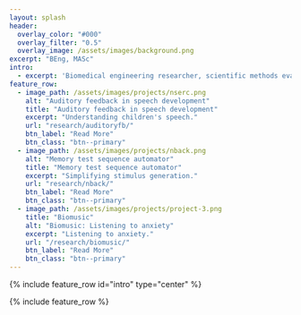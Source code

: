 ```yaml
---
layout: splash
header:
  overlay_color: "#000"
  overlay_filter: "0.5"
  overlay_image: /assets/images/background.png
excerpt: "BEng, MASc"
intro:
  - excerpt: 'Biomedical engineering researcher, scientific methods evaluator, signal processing nerd. I care about open and equitable scholarship in health research.'
feature_row:
  - image_path: /assets/images/projects/nserc.png
    alt: "Auditory feedback in speech development"
    title: "Auditory feedback in speech development"
    excerpt: "Understanding children's speech."
    url: "research/auditoryfb/"
    btn_label: "Read More"
    btn_class: "btn--primary"
  - image_path: /assets/images/projects/nback.png
    alt: "Memory test sequence automator"
    title: "Memory test sequence automator"
    excerpt: "Simplifying stimulus generation."
    url: "research/nback/"
    btn_label: "Read More"
    btn_class: "btn--primary"    
  - image_path: /assets/images/projects/project-3.png
    title: "Biomusic"
    alt: "Biomusic: Listening to anxiety"
    excerpt: "Listening to anxiety."
    url: "/research/biomusic/"
    btn_label: "Read More"
    btn_class: "btn--primary"
---
```


{% include feature_row id="intro" type="center" %}

{% include feature_row %}
